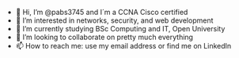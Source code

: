 - 👋 Hi, I’m @pabs3745 and I´m a CCNA Cisco certified
- 👀 I’m interested in networks, security, and web development
- 🌱 I’m currently studying BSc Computing and IT, Open University
- 💞️ I’m looking to collaborate on pretty much everything
- 📫 How to reach me: use my email address or find me on LinkedIn

<!---
pabs3745/pabs3745 is a ✨ special ✨ repository because its `README.md` (this file) appears on your GitHub profile.
You can click the Preview link to take a look at your changes.
--->
